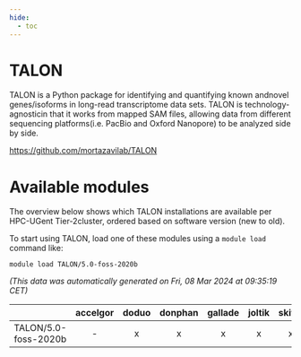 ```yaml
---
hide:
  - toc
---
```


TALON
=====


TALON is a Python package for identifying and quantifying known andnovel genes/isoforms in long-read transcriptome data sets. TALON is technology-agnosticin that it works from mapped SAM files, allowing data from different sequencing platforms(i.e. PacBio and Oxford Nanopore) to be analyzed side by side.

https://github.com/mortazavilab/TALON
# Available modules


The overview below shows which TALON installations are available per HPC-UGent Tier-2cluster, ordered based on software version (new to old).

To start using TALON, load one of these modules using a `module load` command like:

```shell
module load TALON/5.0-foss-2020b
```

*(This data was automatically generated on Fri, 08 Mar 2024 at 09:35:19 CET)*  

| |accelgor|doduo|donphan|gallade|joltik|skitty|
| :---: | :---: | :---: | :---: | :---: | :---: | :---: |
|TALON/5.0-foss-2020b|-|x|x|x|x|x|
